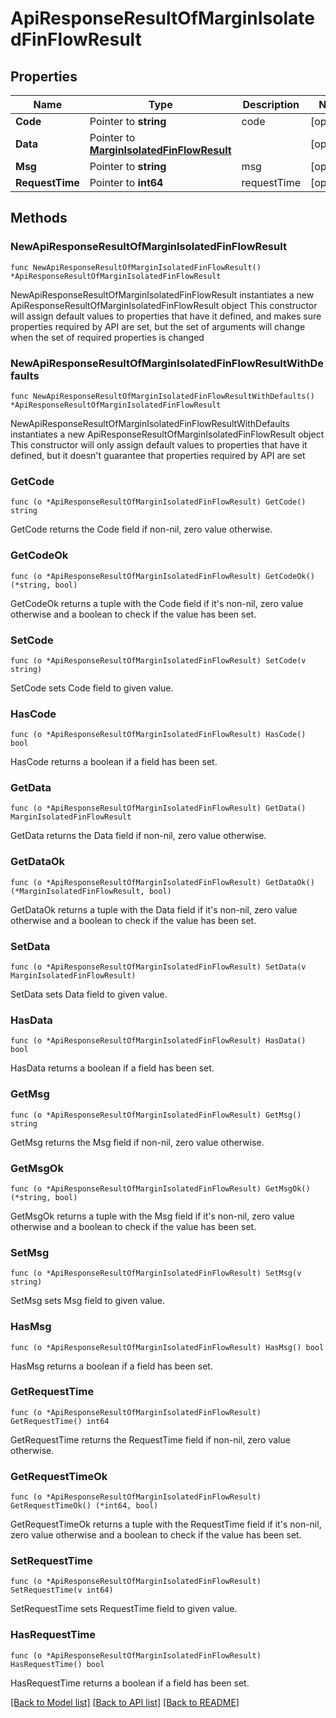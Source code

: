 # ApiResponseResultOfMarginIsolatedFinFlowResult

## Properties

Name | Type | Description | Notes
------------ | ------------- | ------------- | -------------
**Code** | Pointer to **string** | code | [optional] 
**Data** | Pointer to [**MarginIsolatedFinFlowResult**](MarginIsolatedFinFlowResult.md) |  | [optional] 
**Msg** | Pointer to **string** | msg | [optional] 
**RequestTime** | Pointer to **int64** | requestTime | [optional] 

## Methods

### NewApiResponseResultOfMarginIsolatedFinFlowResult

`func NewApiResponseResultOfMarginIsolatedFinFlowResult() *ApiResponseResultOfMarginIsolatedFinFlowResult`

NewApiResponseResultOfMarginIsolatedFinFlowResult instantiates a new ApiResponseResultOfMarginIsolatedFinFlowResult object
This constructor will assign default values to properties that have it defined,
and makes sure properties required by API are set, but the set of arguments
will change when the set of required properties is changed

### NewApiResponseResultOfMarginIsolatedFinFlowResultWithDefaults

`func NewApiResponseResultOfMarginIsolatedFinFlowResultWithDefaults() *ApiResponseResultOfMarginIsolatedFinFlowResult`

NewApiResponseResultOfMarginIsolatedFinFlowResultWithDefaults instantiates a new ApiResponseResultOfMarginIsolatedFinFlowResult object
This constructor will only assign default values to properties that have it defined,
but it doesn't guarantee that properties required by API are set

### GetCode

`func (o *ApiResponseResultOfMarginIsolatedFinFlowResult) GetCode() string`

GetCode returns the Code field if non-nil, zero value otherwise.

### GetCodeOk

`func (o *ApiResponseResultOfMarginIsolatedFinFlowResult) GetCodeOk() (*string, bool)`

GetCodeOk returns a tuple with the Code field if it's non-nil, zero value otherwise
and a boolean to check if the value has been set.

### SetCode

`func (o *ApiResponseResultOfMarginIsolatedFinFlowResult) SetCode(v string)`

SetCode sets Code field to given value.

### HasCode

`func (o *ApiResponseResultOfMarginIsolatedFinFlowResult) HasCode() bool`

HasCode returns a boolean if a field has been set.

### GetData

`func (o *ApiResponseResultOfMarginIsolatedFinFlowResult) GetData() MarginIsolatedFinFlowResult`

GetData returns the Data field if non-nil, zero value otherwise.

### GetDataOk

`func (o *ApiResponseResultOfMarginIsolatedFinFlowResult) GetDataOk() (*MarginIsolatedFinFlowResult, bool)`

GetDataOk returns a tuple with the Data field if it's non-nil, zero value otherwise
and a boolean to check if the value has been set.

### SetData

`func (o *ApiResponseResultOfMarginIsolatedFinFlowResult) SetData(v MarginIsolatedFinFlowResult)`

SetData sets Data field to given value.

### HasData

`func (o *ApiResponseResultOfMarginIsolatedFinFlowResult) HasData() bool`

HasData returns a boolean if a field has been set.

### GetMsg

`func (o *ApiResponseResultOfMarginIsolatedFinFlowResult) GetMsg() string`

GetMsg returns the Msg field if non-nil, zero value otherwise.

### GetMsgOk

`func (o *ApiResponseResultOfMarginIsolatedFinFlowResult) GetMsgOk() (*string, bool)`

GetMsgOk returns a tuple with the Msg field if it's non-nil, zero value otherwise
and a boolean to check if the value has been set.

### SetMsg

`func (o *ApiResponseResultOfMarginIsolatedFinFlowResult) SetMsg(v string)`

SetMsg sets Msg field to given value.

### HasMsg

`func (o *ApiResponseResultOfMarginIsolatedFinFlowResult) HasMsg() bool`

HasMsg returns a boolean if a field has been set.

### GetRequestTime

`func (o *ApiResponseResultOfMarginIsolatedFinFlowResult) GetRequestTime() int64`

GetRequestTime returns the RequestTime field if non-nil, zero value otherwise.

### GetRequestTimeOk

`func (o *ApiResponseResultOfMarginIsolatedFinFlowResult) GetRequestTimeOk() (*int64, bool)`

GetRequestTimeOk returns a tuple with the RequestTime field if it's non-nil, zero value otherwise
and a boolean to check if the value has been set.

### SetRequestTime

`func (o *ApiResponseResultOfMarginIsolatedFinFlowResult) SetRequestTime(v int64)`

SetRequestTime sets RequestTime field to given value.

### HasRequestTime

`func (o *ApiResponseResultOfMarginIsolatedFinFlowResult) HasRequestTime() bool`

HasRequestTime returns a boolean if a field has been set.


[[Back to Model list]](../README.md#documentation-for-models) [[Back to API list]](../README.md#documentation-for-api-endpoints) [[Back to README]](../README.md)


